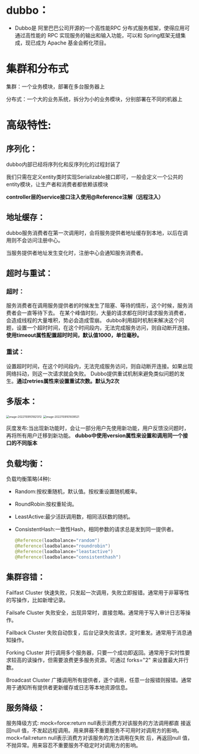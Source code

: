 # dubbo：

- Dubbo是 阿里巴巴公司开源的一个高性能RPC 分布式服务框架，使得应用可通过高性能的 RPC 实现服务的输出和输入功能，可以和
  Spring框架无缝集成，现已成为 Apache 基金会孵化项目。

# 集群和分布式

集群：一个业务模块，部署在多台服务器上

分布式：一个大的业务系统，拆分为小的业务模块，分别部署在不同的机器上

# 高级特性:

## 序列化：

dubbo内部已经将序列化和反序列化的过程封装了

我们只需在定义entity类时实现Serializable接口即可，一般会定义一个公共的entity模块，让生产者和消费者都依赖该模块

**controller层的service接口注入使用@Reference注解（远程注入）**



## 地址缓存：

dubbo服务消费者在第一次调用时，会将服务提供者地址缓存到本地，以后在调用则不会访问注册中心。

当服务提供者地址发生变化时，注册中心会通知服务消费者。



## 超时与重试：

### 超时：

服务消费者在调用服务提供者的时候发生了阻塞、等待的情形，这个时候，服务消费者会一直等待下去。
在某个峰值时刻，大量的请求都在同时请求服务消费者，会造成线程的大量堆积，势必会造成雪崩。
dubbo利用超时机制来解决这个问题，设置一个超时时间，在这个时间段内，无法完成服务访问，则自动断开连接。
**使用timeout属性配置超时时间，默认值1000，单位毫秒。**

### 重试：

设置超时时间，在这个时间段内，无法完成服务访问，则自动断开连接。如果出现网络抖动，则这一次请求就会失败。 Dubbo提供重试机制来避免类似问题的发生。**通过retries属性来设置重试次数。默认为2次**



## 多版本：

<img src="D:\Java学习\java笔记\dubbo\image-20221109101821312.png" alt="image-20221109101821312" style="zoom: 50%;" />

<img src="D:\Java学习\java笔记\dubbo\image-20221109101839521.png" alt="image-20221109101839521" style="zoom:50%;" />



灰度发布:当出现新功能时，会让一部分用户先使用新功能，用户反馈没问题时，再将所有用户迁移到新功能。
**dubbo中使用version属性来设置和调用同一个接口的不同版本**



## 负载均衡：

负载均衡策略(4种):

- Random:按权重随机，默认值。按权重设置随机概率。

- RoundRobin:按权重轮询。

- LeastActive:最少活跃调用数，相同活跃数的随机。

- ConsistentHash:一致性Hash，相同参数的请求总是发到同一提供者。

  ```java
  @Reference(loadbalance="random")
  @Reference(loadbalance="roundrobin")
  @Reference(loadbalance="leastactive")
  @Reference(loadbalance="consistenthash")
  ```

  

## 集群容错：

Failfast Cluster
快速失败，只发起一次调用，失败立即报错。通常用于非幂等性的写操作，比如新增记录。

Failsafe Cluster
失败安全，出现异常时，直接忽略。通常用于写入审计日志等操作。

Failback Cluster
失败自动恢复，后台记录失败请求，定时重发。通常用于消息通知操作。

Forking Cluster
并行调用多个服务器，只要一个成功即返回。通常用于实时性要求较高的读操作，但需要浪费更多服务资源。可通过 forks="2" 来设置最大并行数。

Broadcast Cluster
广播调用所有提供者，逐个调用，任意一台报错则报错。通常用于通知所有提供者更新缓存或日志等本地资源信息。



## 服务降级：

服务降级方式:
mock=force:return null表示消费方对该服务的方法调用都直
接返回null 值，不发起远程调用。用来屏蔽不重要服务不可用时对调用方的影响。
mock=fail:return null表示消费方对该服务的方法调用在失败
后，再返回null 值，不抛异常。用来容忍不重要服务不稳定时对调用方的影响。